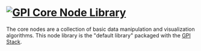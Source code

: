 [![GPI Core Node Library](http://gpilab.com/images/corenode_b.jpg)](http://gpilab.com)
======================================================================================

The core nodes are a collection of basic data manipulation and visualization
algorithms.  This node library is the "default library" packaged with the
[GPI Stack](http://gpilab.com).
